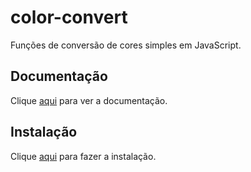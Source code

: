 # color-convert

Funções de conversão de cores simples em JavaScript.

## Documentação

Clique [aqui](https://github.com/Qix-/color-convert) para ver a documentação.

## Instalação

Clique [aqui](https://www.npmjs.com/package/color-convert) para fazer a instalação.